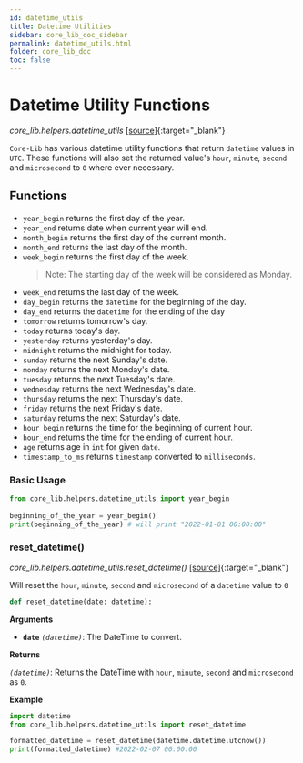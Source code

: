 ```yaml
---
id: datetime_utils
title: Datetime Utilities
sidebar: core_lib_doc_sidebar
permalink: datetime_utils.html
folder: core_lib_doc
toc: false
---
```


# Datetime Utility Functions

*core_lib.helpers.datetime_utils* [[source]](https://github.com/shay-te/core-lib/blob/master/core_lib/helpers/datetime_utils.py){:target="_blank"}

`Core-Lib` has various datetime utility functions that return `datetime` values in `UTC`. These functions will also set the returned value's `hour`, `minute`, `second` and `microsecond` to `0` where ever necessary.

## Functions
- `year_begin` returns the first day of the year.
- `year_end` returns date when current year will end.
- `month_begin` returns the first day of the current month.
- `month_end` returns the last day of the month.
- `week_begin` returns the first day of the week.
  >Note: The starting day of the week will be considered as Monday.
- `week_end` returns the last day of the week.
- `day_begin` returns the `datetime` for the beginning of the day.
- `day_end` returns the `datetime` for the ending of the day
- `tomorrow` returns tomorrow's day.
- `today` returns today's day.
- `yesterday` returns yesterday's day.
- `midnight` returns the midnight for today.
- `sunday` returns the next Sunday's date.
- `monday` returns the next Monday's date.
- `tuesday` returns the next Tuesday's date.
- `wednesday` returns the next Wednesday's date.
- `thursday` returns the next Thursday's date.
- `friday` returns the next Friday's date.
- `saturday` returns the next Saturday's date.
- `hour_begin` returns the time for the beginning of current hour.
- `hour_end` returns the time for the ending of current hour.
- `age` returns age in `int` for given `date`.
- `timestamp_to_ms` returns `timestamp` converted to `milliseconds`.


### Basic Usage
```python
from core_lib.helpers.datetime_utils import year_begin 
    
beginning_of_the_year = year_begin() 
print(beginning_of_the_year) # will print "2022-01-01 00:00:00"
```

### reset_datetime()

*core_lib.helpers.datetime_utils.reset_datetime()* [[source]](https://github.com/shay-te/core-lib/blob/master/core_lib/helpers/datetime_utils.py#L148){:target="_blank"}

Will reset the `hour`, `minute`, `second` and `microsecond` of a `datetime` value to `0`

```python
def reset_datetime(date: datetime):
```

**Arguments**

- **`date`** *`(datetime)`*: The DateTime to convert.


**Returns**

*`(datetime)`*: Returns the DateTime with `hour`, `minute`, `second` and `microsecond` as  `0`.

**Example**

```python
import datetime
from core_lib.helpers.datetime_utils import reset_datetime

formatted_datetime = reset_datetime(datetime.datetime.utcnow())
print(formatted_datetime) #2022-02-07 00:00:00
```